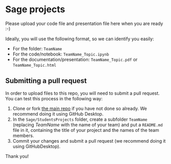 # Sage projects

Please upload your code file and presentation file here when you are ready :-)

Ideally, you will use the following format, so we can identify you easily:

* For the folder: `TeamName`
* For the code/notebook: `TeamName_Topic.ipynb`
* For the documentation/presentation: `TeamName_Topic.pdf` or `TeamName_Topic.html`

## Submitting a pull request

In order to upload files to this repo, you will need to submit a pull request. You can test this process in the following way:

1. Clone or fork [the main repo](https://github.com/matematiflo/CompAssistedMath2024) if you have not done so already. We recommend doing it using GitHub Desktop.
2. In the `Sage/StudentsProjects` folder, create a subfolder `TeamName` (replacing *TeamName* with the name of your team) and put a `README.md` file in it, containing the title of your project and the names of the team members.
3. Commit your changes and submit a pull request (we recommend doing it using GitHubDesktop).

Thank you!
